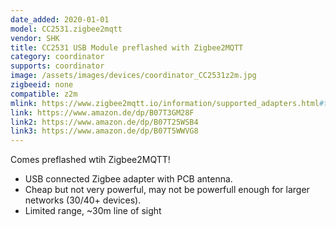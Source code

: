 ```yaml
---
date_added: 2020-01-01
model: CC2531.zigbee2mqtt
vendor: SHK
title: CC2531 USB Module preflashed with Zigbee2MQTT
category: coordinator
supports: coordinator
image: /assets/images/devices/coordinator_CC2531z2m.jpg
zigbeeid: none 
compatible: z2m
mlink: https://www.zigbee2mqtt.io/information/supported_adapters.html#texas-instruments-cc2531
link: https://www.amazon.de/dp/B07T3GM28F
link2: https://www.amazon.de/dp/B07T25WSB4
link3: https://www.amazon.de/dp/B07T5WWVG8
---
```

Comes preflashed wtih Zigbee2MQTT!

- USB connected Zigbee adapter with PCB antenna.
- Cheap but not very powerful, may not be powerfull enough for larger networks (30/40+ devices).
- Limited range, ~30m line of sight